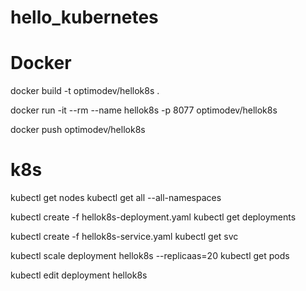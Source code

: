 # hello_kubernetes

# Docker
docker build -t optimodev/hellok8s .

docker run -it --rm --name hellok8s -p 8077 optimodev/hellok8s

docker push optimodev/hellok8s


# k8s
kubectl get nodes
kubectl get all --all-namespaces

kubectl create -f hellok8s-deployment.yaml
kubectl get deployments

kubectl create -f hellok8s-service.yaml
kubectl get svc

kubectl scale deployment hellok8s --replicaas=20
kubectl get pods

kubectl edit deployment hellok8s

